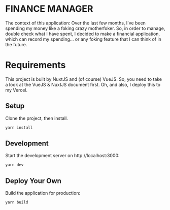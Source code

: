 # FINANCE MANAGER

The context of this application: Over the last few months, I've been spending my money like a foking crazy motherfoker. So, in order to manage, double check what I have spent,
I decided to make a financial application, which can record my spending... or any foking feature that I can think of in the future.

# Requirements

This project is built by NuxtJS and (of course) VueJS. So, you need to take a look at the VueJS & NuxtJS document first.
Oh, and also, I deploy this to my Vercel.

## Setup

Clone the project, then install.

```bash
yarn install
```

## Development

Start the development server on http://localhost:3000:

```bash
yarn dev
```

## Deploy Your Own

Build the application for production:

```bash
yarn build
```



